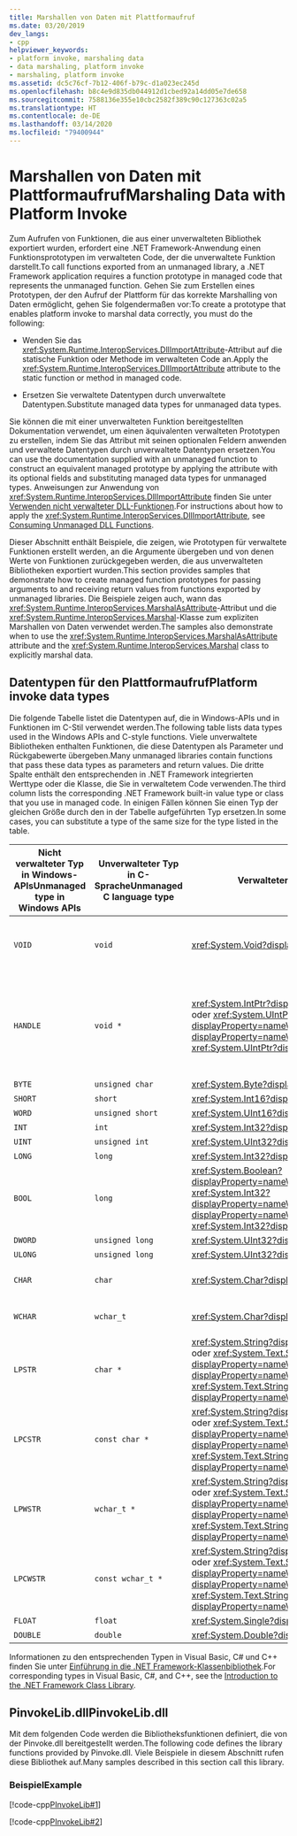 ```yaml
---
title: Marshallen von Daten mit Plattformaufruf
ms.date: 03/20/2019
dev_langs:
- cpp
helpviewer_keywords:
- platform invoke, marshaling data
- data marshaling, platform invoke
- marshaling, platform invoke
ms.assetid: dc5c76cf-7b12-406f-b79c-d1a023ec245d
ms.openlocfilehash: b8c4e9d835db044912d1cbed92a14dd05e7de658
ms.sourcegitcommit: 7588136e355e10cbc2582f389c90c127363c02a5
ms.translationtype: HT
ms.contentlocale: de-DE
ms.lasthandoff: 03/14/2020
ms.locfileid: "79400944"
---
```

# <a name="marshaling-data-with-platform-invoke"></a><span data-ttu-id="b3bce-102">Marshallen von Daten mit Plattformaufruf</span><span class="sxs-lookup"><span data-stu-id="b3bce-102">Marshaling Data with Platform Invoke</span></span>

<span data-ttu-id="b3bce-103">Zum Aufrufen von Funktionen, die aus einer unverwalteten Bibliothek exportiert wurden, erfordert eine .NET Framework-Anwendung einen Funktionsprototypen im verwalteten Code, der die unverwaltete Funktion darstellt.</span><span class="sxs-lookup"><span data-stu-id="b3bce-103">To call functions exported from an unmanaged library, a .NET Framework application requires a function prototype in managed code that represents the unmanaged function.</span></span> <span data-ttu-id="b3bce-104">Gehen Sie zum Erstellen eines Prototypen, der den Aufruf der Plattform für das korrekte Marshalling von Daten ermöglicht, gehen Sie folgendermaßen vor:</span><span class="sxs-lookup"><span data-stu-id="b3bce-104">To create a prototype that enables platform invoke to marshal data correctly, you must do the following:</span></span>

- <span data-ttu-id="b3bce-105">Wenden Sie das <xref:System.Runtime.InteropServices.DllImportAttribute>-Attribut auf die statische Funktion oder Methode im verwalteten Code an.</span><span class="sxs-lookup"><span data-stu-id="b3bce-105">Apply the <xref:System.Runtime.InteropServices.DllImportAttribute> attribute to the static function or method in managed code.</span></span>

- <span data-ttu-id="b3bce-106">Ersetzen Sie verwaltete Datentypen durch unverwaltete Datentypen.</span><span class="sxs-lookup"><span data-stu-id="b3bce-106">Substitute managed data types for unmanaged data types.</span></span>

<span data-ttu-id="b3bce-107">Sie können die mit einer unverwalteten Funktion bereitgestellten Dokumentation verwendet, um einen äquivalenten verwalteten Prototypen zu erstellen, indem Sie das Attribut mit seinen optionalen Feldern anwenden und verwaltete Datentypen durch unverwaltete Datentypen ersetzen.</span><span class="sxs-lookup"><span data-stu-id="b3bce-107">You can use the documentation supplied with an unmanaged function to construct an equivalent managed prototype by applying the attribute with its optional fields and substituting managed data types for unmanaged types.</span></span> <span data-ttu-id="b3bce-108">Anweisungen zur Anwendung von <xref:System.Runtime.InteropServices.DllImportAttribute> finden Sie unter [Verwenden nicht verwalteter DLL-Funktionen](consuming-unmanaged-dll-functions.md).</span><span class="sxs-lookup"><span data-stu-id="b3bce-108">For instructions about how to apply the <xref:System.Runtime.InteropServices.DllImportAttribute>, see [Consuming Unmanaged DLL Functions](consuming-unmanaged-dll-functions.md).</span></span>

<span data-ttu-id="b3bce-109">Dieser Abschnitt enthält Beispiele, die zeigen, wie Prototypen für verwaltete Funktionen erstellt werden, an die Argumente übergeben und von denen Werte von Funktionen zurückgegeben werden, die aus unverwalteten Bibliotheken exportiert wurden.</span><span class="sxs-lookup"><span data-stu-id="b3bce-109">This section provides samples that demonstrate how to create managed function prototypes for passing arguments to and receiving return values from functions exported by unmanaged libraries.</span></span> <span data-ttu-id="b3bce-110">Die Beispiele zeigen auch, wann das <xref:System.Runtime.InteropServices.MarshalAsAttribute>-Attribut und die <xref:System.Runtime.InteropServices.Marshal>-Klasse zum expliziten Marshallen von Daten verwendet werden.</span><span class="sxs-lookup"><span data-stu-id="b3bce-110">The samples also demonstrate when to use the <xref:System.Runtime.InteropServices.MarshalAsAttribute> attribute and the <xref:System.Runtime.InteropServices.Marshal> class to explicitly marshal data.</span></span>

## <a name="platform-invoke-data-types"></a><span data-ttu-id="b3bce-111">Datentypen für den Plattformaufruf</span><span class="sxs-lookup"><span data-stu-id="b3bce-111">Platform invoke data types</span></span>

<span data-ttu-id="b3bce-112">Die folgende Tabelle listet die Datentypen auf, die in Windows-APIs und in Funktionen im C-Stil verwendet werden.</span><span class="sxs-lookup"><span data-stu-id="b3bce-112">The following table lists data types used in the Windows APIs and C-style functions.</span></span> <span data-ttu-id="b3bce-113">Viele unverwaltete Bibliotheken enthalten Funktionen, die diese Datentypen als Parameter und Rückgabewerte übergeben.</span><span class="sxs-lookup"><span data-stu-id="b3bce-113">Many unmanaged libraries contain functions that pass these data types as parameters and return values.</span></span> <span data-ttu-id="b3bce-114">Die dritte Spalte enthält den entsprechenden in .NET Framework integrierten Werttype oder die Klasse, die Sie in verwaltetem Code verwenden.</span><span class="sxs-lookup"><span data-stu-id="b3bce-114">The third column lists the corresponding .NET Framework built-in value type or class that you use in managed code.</span></span> <span data-ttu-id="b3bce-115">In einigen Fällen können Sie einen Typ der gleichen Größe durch den in der Tabelle aufgeführten Typ ersetzen.</span><span class="sxs-lookup"><span data-stu-id="b3bce-115">In some cases, you can substitute a type of the same size for the type listed in the table.</span></span>

|<span data-ttu-id="b3bce-116">Nicht verwalteter Typ in Windows-APIs</span><span class="sxs-lookup"><span data-stu-id="b3bce-116">Unmanaged type in Windows APIs</span></span>|<span data-ttu-id="b3bce-117">Unverwalteter Typ in C-Sprache</span><span class="sxs-lookup"><span data-stu-id="b3bce-117">Unmanaged C language type</span></span>|<span data-ttu-id="b3bce-118">Verwalteter Typ</span><span class="sxs-lookup"><span data-stu-id="b3bce-118">Managed type</span></span>|<span data-ttu-id="b3bce-119">Beschreibung</span><span class="sxs-lookup"><span data-stu-id="b3bce-119">Description</span></span>|
|--------------------------------|-------------------------------|------------------------|-----------------|
|`VOID`|`void`|<xref:System.Void?displayProperty=nameWithType>|<span data-ttu-id="b3bce-120">Auf eine Funktion angewendet, die keinen Wert zurückgibt</span><span class="sxs-lookup"><span data-stu-id="b3bce-120">Applied to a function that does not return a value.</span></span>|
|`HANDLE`|`void *`|<span data-ttu-id="b3bce-121"><xref:System.IntPtr?displayProperty=nameWithType> oder <xref:System.UIntPtr?displayProperty=nameWithType></span><span class="sxs-lookup"><span data-stu-id="b3bce-121"><xref:System.IntPtr?displayProperty=nameWithType> or <xref:System.UIntPtr?displayProperty=nameWithType></span></span>|<span data-ttu-id="b3bce-122">32 Bit unter 32-Bit-Windows-Betriebssystemen, 64 Bit unter 64-Bit-Windows-Betriebssystemen.</span><span class="sxs-lookup"><span data-stu-id="b3bce-122">32 bits on 32-bit Windows operating systems, 64 bits on 64-bit Windows operating systems.</span></span>|
|`BYTE`|`unsigned char`|<xref:System.Byte?displayProperty=nameWithType>|<span data-ttu-id="b3bce-123">8 Bit</span><span class="sxs-lookup"><span data-stu-id="b3bce-123">8 bits</span></span>|
|`SHORT`|`short`|<xref:System.Int16?displayProperty=nameWithType>|<span data-ttu-id="b3bce-124">16 Bit</span><span class="sxs-lookup"><span data-stu-id="b3bce-124">16 bits</span></span>|
|`WORD`|`unsigned short`|<xref:System.UInt16?displayProperty=nameWithType>|<span data-ttu-id="b3bce-125">16 Bit</span><span class="sxs-lookup"><span data-stu-id="b3bce-125">16 bits</span></span>|
|`INT`|`int`|<xref:System.Int32?displayProperty=nameWithType>|<span data-ttu-id="b3bce-126">32 Bit</span><span class="sxs-lookup"><span data-stu-id="b3bce-126">32 bits</span></span>|
|`UINT`|`unsigned int`|<xref:System.UInt32?displayProperty=nameWithType>|<span data-ttu-id="b3bce-127">32 Bit</span><span class="sxs-lookup"><span data-stu-id="b3bce-127">32 bits</span></span>|
|`LONG`|`long`|<xref:System.Int32?displayProperty=nameWithType>|<span data-ttu-id="b3bce-128">32 Bit</span><span class="sxs-lookup"><span data-stu-id="b3bce-128">32 bits</span></span>|
|`BOOL`|`long`|<span data-ttu-id="b3bce-129"><xref:System.Boolean?displayProperty=nameWithType> oder <xref:System.Int32?displayProperty=nameWithType></span><span class="sxs-lookup"><span data-stu-id="b3bce-129"><xref:System.Boolean?displayProperty=nameWithType> or <xref:System.Int32?displayProperty=nameWithType></span></span>|<span data-ttu-id="b3bce-130">32 Bit</span><span class="sxs-lookup"><span data-stu-id="b3bce-130">32 bits</span></span>|
|`DWORD`|`unsigned long`|<xref:System.UInt32?displayProperty=nameWithType>|<span data-ttu-id="b3bce-131">32 Bit</span><span class="sxs-lookup"><span data-stu-id="b3bce-131">32 bits</span></span>|
|`ULONG`|`unsigned long`|<xref:System.UInt32?displayProperty=nameWithType>|<span data-ttu-id="b3bce-132">32 Bit</span><span class="sxs-lookup"><span data-stu-id="b3bce-132">32 bits</span></span>|
|`CHAR`|`char`|<xref:System.Char?displayProperty=nameWithType>|<span data-ttu-id="b3bce-133">Mit ANSI ergänzen.</span><span class="sxs-lookup"><span data-stu-id="b3bce-133">Decorate with ANSI.</span></span>|
|`WCHAR`|`wchar_t`|<xref:System.Char?displayProperty=nameWithType>|<span data-ttu-id="b3bce-134">Mit Unicode ergänzen.</span><span class="sxs-lookup"><span data-stu-id="b3bce-134">Decorate with Unicode.</span></span>|
|`LPSTR`|`char *`|<span data-ttu-id="b3bce-135"><xref:System.String?displayProperty=nameWithType> oder <xref:System.Text.StringBuilder?displayProperty=nameWithType></span><span class="sxs-lookup"><span data-stu-id="b3bce-135"><xref:System.String?displayProperty=nameWithType> or <xref:System.Text.StringBuilder?displayProperty=nameWithType></span></span>|<span data-ttu-id="b3bce-136">Mit ANSI ergänzen.</span><span class="sxs-lookup"><span data-stu-id="b3bce-136">Decorate with ANSI.</span></span>|
|`LPCSTR`|`const char *`|<span data-ttu-id="b3bce-137"><xref:System.String?displayProperty=nameWithType> oder <xref:System.Text.StringBuilder?displayProperty=nameWithType></span><span class="sxs-lookup"><span data-stu-id="b3bce-137"><xref:System.String?displayProperty=nameWithType> or <xref:System.Text.StringBuilder?displayProperty=nameWithType></span></span>|<span data-ttu-id="b3bce-138">Mit ANSI ergänzen.</span><span class="sxs-lookup"><span data-stu-id="b3bce-138">Decorate with ANSI.</span></span>|
|`LPWSTR`|`wchar_t *`|<span data-ttu-id="b3bce-139"><xref:System.String?displayProperty=nameWithType> oder <xref:System.Text.StringBuilder?displayProperty=nameWithType></span><span class="sxs-lookup"><span data-stu-id="b3bce-139"><xref:System.String?displayProperty=nameWithType> or <xref:System.Text.StringBuilder?displayProperty=nameWithType></span></span>|<span data-ttu-id="b3bce-140">Mit Unicode ergänzen.</span><span class="sxs-lookup"><span data-stu-id="b3bce-140">Decorate with Unicode.</span></span>|
|`LPCWSTR`|`const wchar_t *`|<span data-ttu-id="b3bce-141"><xref:System.String?displayProperty=nameWithType> oder <xref:System.Text.StringBuilder?displayProperty=nameWithType></span><span class="sxs-lookup"><span data-stu-id="b3bce-141"><xref:System.String?displayProperty=nameWithType> or <xref:System.Text.StringBuilder?displayProperty=nameWithType></span></span>|<span data-ttu-id="b3bce-142">Mit Unicode ergänzen.</span><span class="sxs-lookup"><span data-stu-id="b3bce-142">Decorate with Unicode.</span></span>|
|`FLOAT`|`float`|<xref:System.Single?displayProperty=nameWithType>|<span data-ttu-id="b3bce-143">32 Bit</span><span class="sxs-lookup"><span data-stu-id="b3bce-143">32 bits</span></span>|
|`DOUBLE`|`double`|<xref:System.Double?displayProperty=nameWithType>|<span data-ttu-id="b3bce-144">64 Bit</span><span class="sxs-lookup"><span data-stu-id="b3bce-144">64 bits</span></span>|

<span data-ttu-id="b3bce-145">Informationen zu den entsprechenden Typen in Visual Basic, C# und C++ finden Sie unter [Einführung in die .NET Framework-Klassenbibliothek](../../standard/class-library-overview.md#system-namespace).</span><span class="sxs-lookup"><span data-stu-id="b3bce-145">For corresponding types in Visual Basic, C#, and C++, see the [Introduction to the .NET Framework Class Library](../../standard/class-library-overview.md#system-namespace).</span></span>

## <a name="pinvokelibdll"></a><span data-ttu-id="b3bce-146">PinvokeLib.dll</span><span class="sxs-lookup"><span data-stu-id="b3bce-146">PinvokeLib.dll</span></span>

<span data-ttu-id="b3bce-147">Mit dem folgenden Code werden die Bibliotheksfunktionen definiert, die von der Pinvoke.dll bereitgestellt werden.</span><span class="sxs-lookup"><span data-stu-id="b3bce-147">The following code defines the library functions provided by Pinvoke.dll.</span></span> <span data-ttu-id="b3bce-148">Viele Beispiele in diesem Abschnitt rufen diese Bibliothek auf.</span><span class="sxs-lookup"><span data-stu-id="b3bce-148">Many samples described in this section call this library.</span></span>

### <a name="example"></a><span data-ttu-id="b3bce-149">Beispiel</span><span class="sxs-lookup"><span data-stu-id="b3bce-149">Example</span></span>

[!code-cpp[PInvokeLib#1](../../../samples/snippets/cpp/VS_Snippets_CLR/pinvokelib/cpp/pinvokelib.cpp#1)]

[!code-cpp[PInvokeLib#2](../../../samples/snippets/cpp/VS_Snippets_CLR/pinvokelib/cpp/pinvokelib.h#2)]
